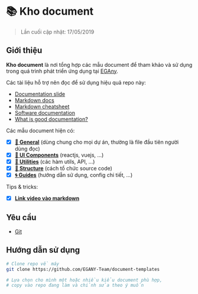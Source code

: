 # 📚 Kho document

> Lần cuối cập nhật: 17/05/2019

## Giới thiệu

**Kho document** là nơi tổng hợp các mẫu document để tham khảo và sử dụng trong quá trình phát triển ứng dụng tại [EGAny](https://egany.com).

Các tài liệu hỗ trợ nên đọc để sử dụng hiệu quả repo này:

- [Documentation slide](https://docs.google.com/presentation/d/1vYOo_blcBmANxt6n1C6sM2o4w4hzuToR1kgT4o9eHcI/edit?usp=sharing)
- [Markdown docs](https://daringfireball.net/projects/markdown/syntax)
- [Markdown cheatsheet](https://devhints.io/markdown)
- [Software documentation](https://en.wikipedia.org/wiki/Software_documentation)
- [What is good documentation?](https://www.techscribe.co.uk/techw/good-documentation.htm)

Các mẫu document hiện có:

- [x] [**📄 General**](./general.md) (dùng chung cho mọi dự án, thường là file đầu tiên người dùng đọc)
- [x] [**🎨 UI Components**](./components.md) (reactjs, vuejs, ...)
- [x] [**📏 Utilities**](./utilities.md) (các hàm utils, API, ...)
- [x] [**📁 Structure**](./structure.md) (cách tổ chức source code)
- [x] [**🌀 Guides**](./guides.md) (hướng dẫn sử dụng, config chi tiết, ...)

Tips & tricks:

- [x] [**Link video vào markdown**](./guides/embed-video.md)

## Yêu cầu

- [Git](https://git-scm.com)

## Hướng dẫn sử dụng

```bash
# Clone repo về máy
git clone https://github.com/EGANY-Team/document-templates

# Lựa chọn cho mình một hoặc nhiều kiểu document phù hợp,
# copy vào repo đang làm và chỉnh sửa theo ý muốn
```
